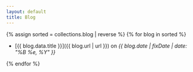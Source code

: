 ```yaml
---
layout: default
title: Blog
---
```


{% assign sorted = collections.blog | reverse %}
{% for blog in sorted %}

*   [{{ blog.data.title }}]({{ blog.url | url }}) on *{{ blog.date | fixDate | date: "%B %e, %Y" }}*

{% endfor %}
